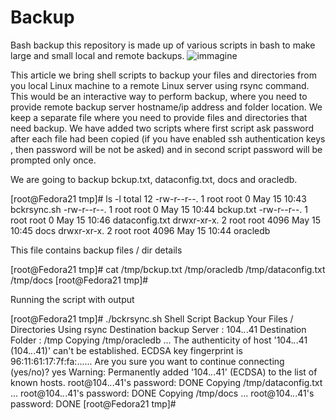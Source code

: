 # Backup
Bash backup
this repository is made up of various scripts in bash
to make large and small local and remote backups.
![immagine](https://user-images.githubusercontent.com/56889513/117017196-b2b26c00-acf3-11eb-801d-7c1dd8a2af82.png)


This article we bring shell scripts to backup your files and directories from you local Linux machine to a remote Linux server using rsync command. This would be an interactive way to perform backup, where you need to provide remote backup server hostname/ip address and folder location. We keep a separate file where you need to provide files and directories that need backup. We have added two scripts where first script ask password after each file had been copied (if you have enabled ssh authentication keys , then password will be not be asked) and in second script password will be prompted only once.

We are going to backup bckup.txt, dataconfig.txt, docs and oracledb.

[root@Fedora21 tmp]# ls -l
total 12
-rw-r--r--. 1 root root 0 May 15 10:43 bckrsync.sh
-rw-r--r--. 1 root root 0 May 15 10:44 bckup.txt
-rw-r--r--. 1 root root 0 May 15 10:46 dataconfig.txt
drwxr-xr-x. 2 root root 4096 May 15 10:45 docs
drwxr-xr-x. 2 root root 4096 May 15 10:44 oracledb

This file contains backup files / dir details

[root@Fedora21 tmp]# cat /tmp/bckup.txt
/tmp/oracledb
/tmp/dataconfig.txt
/tmp/docs
[root@Fedora21 tmp]#

Running the script with output

[root@Fedora21 tmp]# ./bckrsync.sh
Shell Script Backup Your Files / Directories Using rsync
Destination backup Server : 104.*.*.41
Destination Folder : /tmp
Copying /tmp/oracledb ...
The authenticity of host '104.*.*.41 (104.*.*.41)' can't be established.
ECDSA key fingerprint is 96:11:61:17:7f:fa:......
Are you sure you want to continue connecting (yes/no)? yes
Warning: Permanently added '104.*.*.41' (ECDSA) to the list of known hosts.
root@104.*.*.41's password:
DONE
Copying /tmp/dataconfig.txt ...
root@104.*.*.41's password:
DONE
Copying /tmp/docs ...
root@104.*.*.41's password:
DONE
[root@Fedora21 tmp]#
